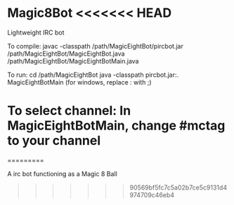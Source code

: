 Magic8Bot
<<<<<<< HEAD
=======

Lightweight IRC bot 

To compile:
javac -classpath /path/MagicEightBot/pircbot.jar /path/MagicEightBot/MagicEightBot.java /path/MagicEightBot/MagicEightBotMain.java 

To run:
cd /path/MagicEightBot
java -classpath pircbot.jar:. MagicEightBotMain
(for windows, replace : with ;)

To select channel:
In MagicEightBotMain, change #mctag to your channel
=======
=========

A irc bot functioning as a Magic 8 Ball
>>>>>>> 90569bf5fc7c5a02b7ce5c9131d4974709c46eb4
